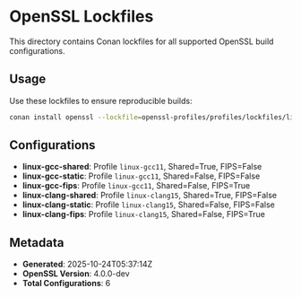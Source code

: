 # OpenSSL Lockfiles

This directory contains Conan lockfiles for all supported OpenSSL build configurations.

## Usage

Use these lockfiles to ensure reproducible builds:

```bash
conan install openssl --lockfile=openssl-profiles/profiles/lockfiles/linux-gcc-shared.lock
```

## Configurations

- **linux-gcc-shared**: Profile `linux-gcc11`, Shared=True, FIPS=False
- **linux-gcc-static**: Profile `linux-gcc11`, Shared=False, FIPS=False
- **linux-gcc-fips**: Profile `linux-gcc11`, Shared=False, FIPS=True
- **linux-clang-shared**: Profile `linux-clang15`, Shared=True, FIPS=False
- **linux-clang-static**: Profile `linux-clang15`, Shared=False, FIPS=False
- **linux-clang-fips**: Profile `linux-clang15`, Shared=False, FIPS=True

## Metadata

- **Generated**: 2025-10-24T05:37:14Z
- **OpenSSL Version**: 4.0.0-dev
- **Total Configurations**: 6

